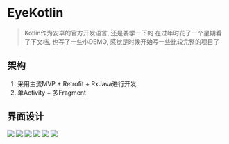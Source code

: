 # EyeKotlin
> Kotlin作为安卓的官方开发语言, 还是要学一下的 在过年时花了一个星期看了下文档, 也写了一些小DEMO, 感觉是时候开始写一些比较完整的项目了

## 架构
1. 采用主流MVP + Retrofit + RxJava进行开发
2. 单Activity + 多Fragment


## 界面设计
![](https://github.com/qiu-yongheng/EyeKotlin/blob/master/image/img_1.png)
![](https://github.com/qiu-yongheng/EyeKotlin/blob/master/image/img_2.png)
![](https://github.com/qiu-yongheng/EyeKotlin/blob/master/image/img_3.png)
![](https://github.com/qiu-yongheng/EyeKotlin/blob/master/image/img_4.png)
![](https://github.com/qiu-yongheng/EyeKotlin/blob/master/image/img_5.png)
![](https://github.com/qiu-yongheng/EyeKotlin/blob/master/image/img_6.png)

